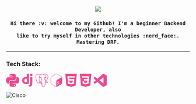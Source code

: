 <p align="center"><img src="https://media.giphy.com/media/2HEAHnj8FOmL6/giphy.gif"><p>

<h4 align="center">
  <samp>
    Hi there :v: welcome to my Github! I'm a beginner Backend Developer, also<br>like to try myself in other technologies :nerd_face:. Mastering DRF.
  </samp>
</h4>

--------------------------------------------------------------------------------------

<h3>Tech Stack:</h3>

<img align="middle" width="36" src="https://github.com/Tvo-Po/Tvo-Po/blob/main/assets/icons/python.svg">
<img align="middle" width="36" src="https://github.com/Tvo-Po/Tvo-Po/blob/main/assets/icons/django.svg">
<img align="middle" width="36" src="https://github.com/Tvo-Po/Tvo-Po/blob/main/assets/icons/postgresql.svg">
<img align="middle" width="36" src="https://github.com/Tvo-Po/Tvo-Po/blob/main/assets/icons/gnubash.svg">
<img align="middle" width="36" src="https://github.com/Tvo-Po/Tvo-Po/blob/main/assets/icons/html5.svg">
<img align="middle" width="36" src="https://github.com/Tvo-Po/Tvo-Po/blob/main/assets/icons/css3.svg">
<img align="middle" width="36" src="https://github.com/Tvo-Po/Tvo-Po/blob/main/assets/icons/visualstudiocode.svg">
  
![Cisco](https://images.credly.com/size/110x110/images/70d71df5-f3dc-4380-9b9d-f22513a70417/CCNAITN__1_.png)
